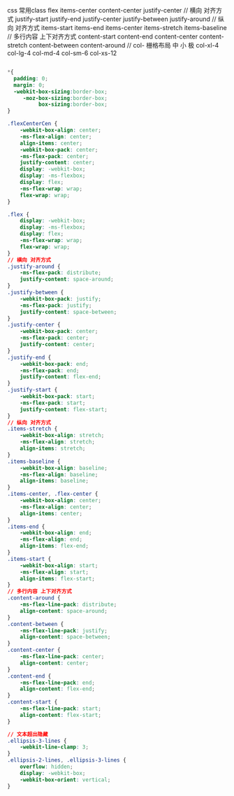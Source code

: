 
css 常用class
flex items-center content-center justify-center
// 横向 对齐方式
justify-start justify-end justify-center justify-between justify-around
// 纵向 对齐方式
items-start items-end items-center items-stretch items-baseline
// 多行内容 上下对齐方式
content-start content-end content-center content-stretch content-between content-around
// col- 栅格布局 中 小 极
col-xl-4 col-lg-4 col-md-4 col-sm-6 col-xs-12

``` css

*{
  padding: 0;
  margin: 0;
  -webkit-box-sizing:border-box;
     -moz-box-sizing:border-box;
          box-sizing:border-box;
}

.flexCenterCen {
    -webkit-box-align: center;
    -ms-flex-align: center;
    align-items: center;
    -webkit-box-pack: center;
    -ms-flex-pack: center;
    justify-content: center;
    display: -webkit-box;
    display: -ms-flexbox;
    display: flex;
    -ms-flex-wrap: wrap;
    flex-wrap: wrap;
}

.flex {
    display: -webkit-box;
    display: -ms-flexbox;
    display: flex;
    -ms-flex-wrap: wrap;
    flex-wrap: wrap;
}
// 横向 对齐方式
.justify-around {
    -ms-flex-pack: distribute;
    justify-content: space-around;
}
.justify-between {
    -webkit-box-pack: justify;
    -ms-flex-pack: justify;
    justify-content: space-between;
}
.justify-center {
    -webkit-box-pack: center;
    -ms-flex-pack: center;
    justify-content: center;
}
.justify-end {
    -webkit-box-pack: end;
    -ms-flex-pack: end;
    justify-content: flex-end;
}
.justify-start {
    -webkit-box-pack: start;
    -ms-flex-pack: start;
    justify-content: flex-start;
}
// 纵向 对齐方式
.items-stretch {
    -webkit-box-align: stretch;
    -ms-flex-align: stretch;
    align-items: stretch;
}
.items-baseline {
    -webkit-box-align: baseline;
    -ms-flex-align: baseline;
    align-items: baseline;
}
.items-center, .flex-center {
    -webkit-box-align: center;
    -ms-flex-align: center;
    align-items: center;
}
.items-end {
    -webkit-box-align: end;
    -ms-flex-align: end;
    align-items: flex-end;
}
.items-start {
    -webkit-box-align: start;
    -ms-flex-align: start;
    align-items: flex-start;
}
// 多行内容 上下对齐方式
.content-around {
    -ms-flex-line-pack: distribute;
    align-content: space-around;
}
.content-between {
    -ms-flex-line-pack: justify;
    align-content: space-between;
}
.content-center {
    -ms-flex-line-pack: center;
    align-content: center;
}
.content-end {
    -ms-flex-line-pack: end;
    align-content: flex-end;
}
.content-start {
    -ms-flex-line-pack: start;
    align-content: flex-start;
}

// 文本超出隐藏
.ellipsis-3-lines {
    -webkit-line-clamp: 3;
}
.ellipsis-2-lines, .ellipsis-3-lines {
    overflow: hidden;
    display: -webkit-box;
    -webkit-box-orient: vertical;
}

```
